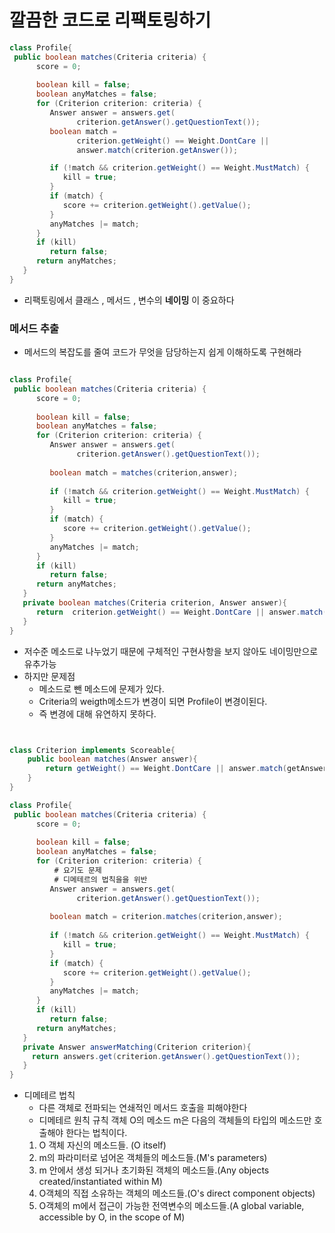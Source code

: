 # 깔끔한 코드로 리팩토링하기

```java
class Profile{
 public boolean matches(Criteria criteria) {
      score = 0;
      
      boolean kill = false;
      boolean anyMatches = false;
      for (Criterion criterion: criteria) {   
         Answer answer = answers.get(
               criterion.getAnswer().getQuestionText()); 
         boolean match = 
               criterion.getWeight() == Weight.DontCare || 
               answer.match(criterion.getAnswer());

         if (!match && criterion.getWeight() == Weight.MustMatch) {  
            kill = true;
         }
         if (match) {         
            score += criterion.getWeight().getValue();
         }
         anyMatches |= match;
      }
      if (kill)       
         return false;
      return anyMatches;
   }
}
```
-   리팩토링에서 클래스 , 메서드 , 변수의 **네이밍** 이 중요하다

### 메서드 추출
-   메서드의 복잡도를 줄여 코드가 무엇을 담당하는지 쉽게 이해하도록 구현해라

```java

class Profile{
 public boolean matches(Criteria criteria) {
      score = 0;
      
      boolean kill = false;
      boolean anyMatches = false;
      for (Criterion criterion: criteria) {   
         Answer answer = answers.get(
               criterion.getAnswer().getQuestionText()); 
         
         boolean match = matches(criterion,answer);
              
         if (!match && criterion.getWeight() == Weight.MustMatch) {  
            kill = true;
         }
         if (match) {         
            score += criterion.getWeight().getValue();
         }
         anyMatches |= match;
      }
      if (kill)       
         return false;
      return anyMatches;
   }
   private boolean matches(Criteria criterion, Answer answer){
      return  criterion.getWeight() == Weight.DontCare || answer.match(criterion.getAnswer());
   }
}
```
-  저수준 메소드로 나누었기 때문에 구체적인 구현사항을 보지 않아도 네이밍만으로 유추가능
-   하지만 문제점
    -   메소드로 뺀 메소드에 문제가 있다.
    -   Criteria의 weigth메소드가 변경이 되면 Profile이 변경이된다.
    -   즉 변경에 대해 유연하지 못하다.
    

```java


class Criterion implements Scoreable{
    public boolean matches(Answer answer){
        return getWeight() == Weight.DontCare || answer.match(getAnswer);     
    }
}

class Profile{
 public boolean matches(Criteria criteria) {
      score = 0;
      
      boolean kill = false;
      boolean anyMatches = false;
      for (Criterion criterion: criteria) {   
          # 요기도 문제
          # 디메테르의 법칙을을 위반
         Answer answer = answers.get(
               criterion.getAnswer().getQuestionText()); 
         
         boolean match = criterion.matches(criterion,answer);
              
         if (!match && criterion.getWeight() == Weight.MustMatch) {  
            kill = true;
         }
         if (match) {         
            score += criterion.getWeight().getValue();
         }
         anyMatches |= match;
      }
      if (kill)       
         return false;
      return anyMatches;
   }
   private Answer answerMatching(Criterion criterion){
     return answers.get(criterion.getAnswer().getQuestionText());
   }
}
```
-   디메테르 법칙
    -   다른 객체로 전파되는 연쇄적인 메서드 호출을 피해야한다
    - 디메테르 원칙 규칙
    객체 O의 메소드 m은 다음의 객체들의 타입의 메소드만 호출해야 한다는 법칙이다.
    1. O 객체 자신의 메소드들. (O itself)
    2. m의 파라미터로 넘어온 객체들의 메소드들.(M's parameters)
    3. m 안에서 생성 되거나 초기화된 객체의 메소드들.(Any objects created/instantiated within M)
    4. O객체의 직접 소유하는 객체의 메소드들.(O's direct component objects)  
    5.  O객체의 m에서 접근이 가능한 전역변수의 메소드들.(A global variable, accessible by O, in the scope of M)
